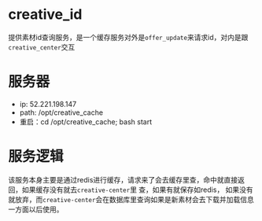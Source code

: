 # creative_id
提供素材id查询服务，是一个缓存服务对外是`offer_update`来请求id，对内是跟`creative_center`交互

# 服务器
* ip: 52.221.198.147
* path: /opt/creative_cache
* 重启：cd /opt/creative_cache; bash start

# 服务逻辑
该服务本身主要是通过redis进行缓存，请求来了会去缓存里查，命中就直接返回，如果缓存没有就去`creative-center`里
查，如果有就保存如redis， 如果没有就放弃，而`creative-center`会在数据库里查询如果是新素材会去下载并加载信息
一方面以后使用。
